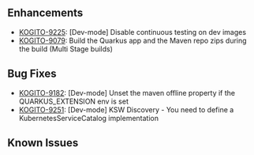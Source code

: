 
<!-- Keep them in alphabetical order -->
## Enhancements
- [KOGITO-9225](https://issues.redhat.com/browse/KOGITO-9225): [Dev-mode] Disable continuous testing on dev images
- [KOGITO-9079](https://issues.redhat.com/browse/KOGITO-9079): Build the Quarkus app and the Maven repo zips during the build (Multi Stage builds)

## Bug Fixes
- [KOGITO-9182](https://issues.redhat.com/browse/KOGITO-9182): [Dev-mode] Unset the maven offline property if the QUARKUS_EXTENSION env is set
- [KOGITO-9251](https://issues.redhat.com/browse/KOGITO-9251): [Dev-mode] KSW Discovery - You need to define a KubernetesServiceCatalog implementation

## Known Issues

